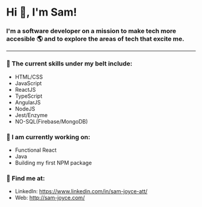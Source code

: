 # Hi 👋, I'm Sam!
### I'm a software developer on a mission to make tech more accesible 🌎 and to explore the areas of tech that excite me.
-------------------------------------

### 🥋 The current skills under my belt include:
* HTML/CSS
* JavaScript
* ReactJS
* TypeScript
* AngularJS
* NodeJS
* Jest/Enzyme 
* NO-SQL(Firebase/MongoDB)
   

### 🌱 I am currently working on:
* Functional React 
* Java
* Building my first NPM package

### 📮 Find me at:
* LinkedIn: https://www.linkedin.com/in/sam-joyce-att/
* Web: http://sam-joyce.com/
